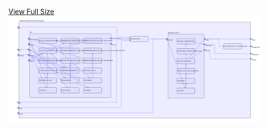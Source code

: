 [View Full Size](https://raw.githubusercontent.com/mingfang/terraform-k8s-modules/master/modules/nfs-provisioner-empty-dir/diagram.svg?sanitize=true)<img src="diagram.svg"/>
